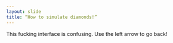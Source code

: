 ```yaml
---
layout: slide
title: “How to simulate diamonds!”
---
```

This fucking interface is confusing.
Use the left arrow to go back!
